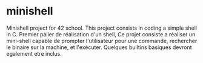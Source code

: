 # minishell
Minishell project for 42 school. This project consists in coding a simple shell in C.
Premier palier de réalisation d'un shell, Ce projet consiste a réaliser un mini-shell capable de prompter l'utilisateur pour une commande, rechercher le binaire sur la machine, et l'exécuter.
Quelques builtins basiques devront egalement etre inclus.
